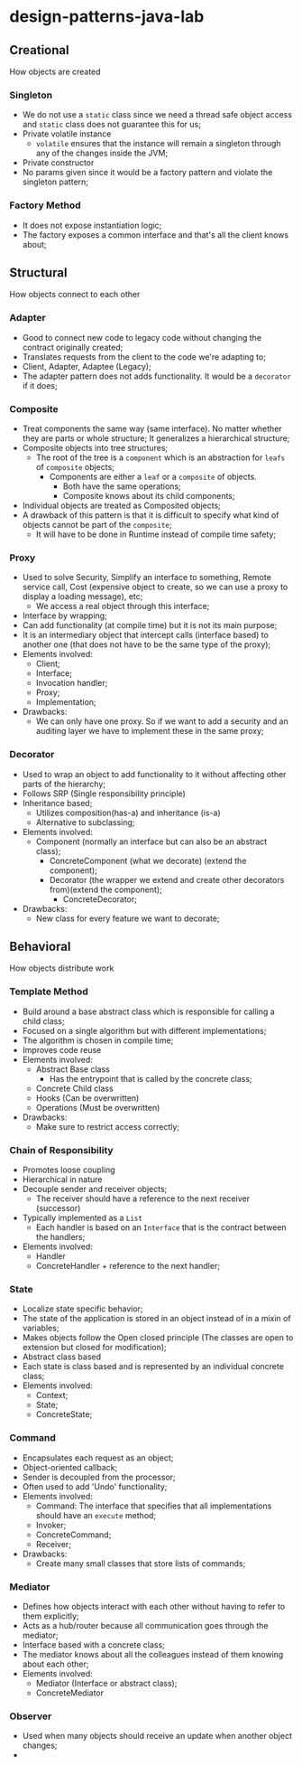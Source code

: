 # design-patterns-java-lab

## Creational
How objects are created

### Singleton
- We do not use a `static` class since we need a thread safe object access and `static` class does not guarantee this for us;
- Private volatile instance
    - `volatile` ensures that the instance will remain a singleton through any of the changes inside the JVM;
- Private constructor
- No params given since it would be a factory pattern and violate the singleton pattern;

### Factory Method
- It does not expose instantiation logic;
- The factory exposes a common interface and that's all the client knows about;


## Structural
How objects connect to each other

### Adapter
- Good to connect new code to legacy code without changing the contract originally created;
- Translates requests from the client to the code we're adapting to;
- Client, Adapter, Adaptee (Legacy);
- The adapter pattern does not adds functionality. It would be a `decorator` if it does;

### Composite
- Treat components the same way (same interface). No matter whether they are parts or whole structure; It generalizes
a hierarchical structure;
- Composite objects into tree structures;
    - The root of the tree is a `component` which is an abstraction for `leafs` of `composite` objects;
        - Components are either a `leaf` or a `composite` of objects.
            - Both have the same operations;
            - Composite knows about its child components;
- Individual objects are treated as Composited objects;
- A drawback of this pattern is that it is difficult to specify what kind of objects cannot be part of the `composite`;
    - It will have to be done in Runtime instead of compile time safety;
    
### Proxy
- Used to solve Security, Simplify an interface to something, Remote service call, Cost (expensive object to create, so we can use a proxy to display a loading message), etc;
    - We access a real object through this interface;
- Interface by wrapping;
- Can add functionality (at compile time) but it is not its main purpose;
- It is an intermediary object that intercept calls (interface based) to another one (that does not have to be the same type of the proxy);
- Elements involved:
    - Client;
    - Interface;
    - Invocation handler;
    - Proxy;
    - Implementation;
- Drawbacks:
    - We can only have one proxy. So if we want to add a security and an auditing layer we have to implement these in the
    same proxy;
    
### Decorator
- Used to wrap an object to add functionality to it without affecting other parts of the hierarchy;
- Follows SRP (Single responsibility principle)
- Inheritance based;
    - Utilizes composition(has-a) and inheritance (is-a)
    - Alternative to subclassing;
- Elements involved:
    - Component (normally an interface but can also be an abstract class);
        - ConcreteComponent (what we decorate) (extend the component);
        - Decorator (the wrapper we extend and create other decorators from)(extend the component);
            - ConcreteDecorator;
- Drawbacks:
    - New class for every feature we want to decorate;
            
## Behavioral
How objects distribute work

### Template Method
- Build around a base abstract class which is responsible for calling a child class;
- Focused on a single algorithm but with different implementations;
- The algorithm is chosen in compile time;
- Improves code reuse
- Elements involved:
    - Abstract Base class
        - Has the entrypoint that is called by the concrete class;
    - Concrete Child class
    - Hooks (Can be overwritten)
    - Operations (Must be overwritten)
- Drawbacks:
    - Make sure to restrict access correctly;
    
### Chain of Responsibility
- Promotes loose coupling
- Hierarchical in nature
- Decouple sender and receiver objects;
    - The receiver should have a reference to the next receiver (successor)
- Typically implemented as a `List`
    - Each handler is based on an `Interface` that is the contract between the handlers;
- Elements involved:
    - Handler
    - ConcreteHandler + reference to the next handler;
    
### State
- Localize state specific behavior;
- The state of the application is stored in an object instead of in a mixin of variables;
- Makes objects follow the Open closed principle (The classes are open to extension but closed for modification);
- Abstract class based
- Each state is class based and is represented by an individual concrete class;
- Elements involved:
    - Context;
    - State;
    - ConcreteState;
    
### Command
- Encapsulates each request as an object;
- Object-oriented callback;
- Sender is decoupled from the processor;
- Often used to add 'Undo' functionality;
- Elements involved:
    - Command: The interface that specifies that all implementations should have an `execute` method;
    - Invoker;
    - ConcreteCommand;
    - Receiver;
- Drawbacks:
    - Create many small classes that store lists of commands;
    
### Mediator
- Defines how objects interact with each other without having to refer to them explicitly;
- Acts as a hub/router because all communication goes through the mediator;
- Interface based with a concrete class;
- The mediator knows about all the colleagues instead of them knowing about each other;
- Elements involved:
    - Mediator (Interface or abstract class);
    - ConcreteMediator
    
### Observer
- Used when many objects should receive an update when another object changes;
- 